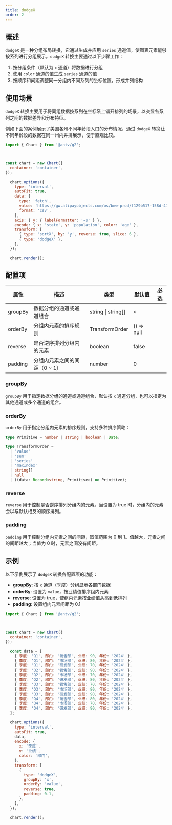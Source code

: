 ```yaml
---
title: dodgeX
order: 2
---
```


## 概述

`dodgeX` 是一种分组布局转换，它通过生成并应用 `series` 通道值，使图表元素能够按系列进行分组展示。`dodgeX` 转换主要通过以下步骤工作：

1. 按分组条件（默认为 `x` 通道）将数据进行分组
2. 使用 `color` 通道的值生成 `series` 通道的值
3. 按顺序和间距调整同一分组内不同系列的坐标位置，形成并列结构

## 使用场景

`dodgeX` 转换主要用于将同组数据按系列在坐标系上错开排列的场景，以突显各系列之间的数据差异和分布特征。

例如下面的案例展示了美国各州不同年龄段人口的分布情况，通过 `dodgeX` 转换让不同年龄段的数据在同一州内并排展示，便于直观比较。

```js | ob {  pin: false , autoMount: true }
import { Chart } from '@antv/g2';



const chart = new Chart({
  container: 'container',
});

  chart.options({
    type: 'interval',
    autoFit: true,
    data: {
      type: 'fetch',
      value: 'https://gw.alipayobjects.com/os/bmw-prod/f129b517-158d-41a9-83a3-3294d639b39e.csv',
      format: 'csv',
    },
    axis: { y: { labelFormatter: '~s' } },
    encode: { x: 'state', y: 'population', color: 'age' },
    transform: [
      { type: 'sortX', by: 'y', reverse: true, slice: 6 },
      { type: 'dodgeX' },
    ],
  });

  chart.render();
```

## 配置项

| 属性    | 描述                          | 类型               | 默认值     | 必选 |
| ------- | ----------------------------- | ------------------ | ---------- | ---- |
| groupBy | 数据分组的通道或通道组合      | string \| string[] | `x`        |      |
| orderBy | 分组内元素的排序规则          | TransformOrder     | () => null |      |
| reverse | 是否逆序排列分组内的元素      | boolean            | false      |      |
| padding | 分组内元素之间的间距（0 ~ 1） | number             | 0          |      |

### groupBy

`groupBy` 用于指定数据分组的通道或通道组合，默认按 `x` 通道分组，也可以指定为其他通道或多个通道的组合。

### orderBy

`orderBy` 用于指定分组内元素的排序规则，支持多种排序策略：

```ts
type Primitive = number | string | boolean | Date;

type TransformOrder =
  | 'value'
  | 'sum'
  | 'series'
  | 'maxIndex'
  | string[]
  | null
  | ((data: Record<string, Primitive>) => Primitive);
```

### reverse

`reverse` 用于控制是否逆序排列分组内的元素。当设置为 true 时，分组内的元素会以与默认相反的顺序排列。

### padding

`padding` 用于控制分组内元素之间的间距，取值范围为 0 到 1。值越大，元素之间的间距越大；当值为 0 时，元素之间没有间距。

## 示例

以下示例展示了 `dodgeX` 转换各配置项的功能：

- **groupBy**: 按 `x` 通道（季度）分组显示各部门数据
- **orderBy**: 设置为 `value`，按业绩值排序组内元素
- **reverse**: 设置为 true，使组内元素按业绩值从高到低排列
- **padding**: 设置组内元素间距为 0.1

```js | ob {  pin: false , autoMount: true }
import { Chart } from '@antv/g2';



const chart = new Chart({
  container: 'container',
});

  const data = [
    { 季度: 'Q1', 部门: '销售部', 业绩: 90, 年份: '2024' },
    { 季度: 'Q1', 部门: '市场部', 业绩: 80, 年份: '2024' },
    { 季度: 'Q1', 部门: '研发部', 业绩: 70, 年份: '2024' },
    { 季度: 'Q2', 部门: '销售部', 业绩: 90, 年份: '2024' },
    { 季度: 'Q2', 部门: '市场部', 业绩: 70, 年份: '2024' },
    { 季度: 'Q2', 部门: '研发部', 业绩: 80, 年份: '2024' },
    { 季度: 'Q3', 部门: '销售部', 业绩: 70, 年份: '2024' },
    { 季度: 'Q3', 部门: '市场部', 业绩: 80, 年份: '2024' },
    { 季度: 'Q3', 部门: '研发部', 业绩: 90, 年份: '2024' },
    { 季度: 'Q4', 部门: '销售部', 业绩: 80, 年份: '2024' },
    { 季度: 'Q4', 部门: '市场部', 业绩: 70, 年份: '2024' },
    { 季度: 'Q4', 部门: '研发部', 业绩: 90, 年份: '2024' },
  ];

  chart.options({
    type: 'interval',
    autoFit: true,
    data,
    encode: {
      x: '季度',
      y: '业绩',
      color: '部门',
    },
    transform: [
      {
        type: 'dodgeX',
        groupBy: 'x',
        orderBy: 'value',
        reverse: true,
        padding: 0.1,
      },
    ],
  });

  chart.render();
```
